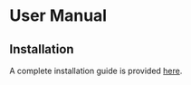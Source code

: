 # User Manual

## Installation

A complete installation guide is provided [here](../InstallationGuide.md).

